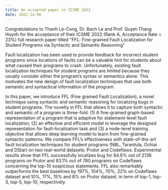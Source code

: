 ```yaml
---
title: An accepted paper in ICSME 2022
date: 2022-14-06
---
```


Congratulations to Thanh Le-Cong, Dr. Bach Le and Prof. Quyet-Thang Huynh for the acceptance of their ICSME 2022 (Rank A, Acceptance Rate = 23%) full research paper titled "FFL: Fine-grained Fault Localization for Student Programs via Syntactic and Semantic Reasoning"

<!--more-->

Fault localization has been used to provide feedback for incorrect student programs since locations of faults can be a valuable hint for students about what caused their programs to crash. Unfortunately, existing fault localization techniques for student programs are limited because they usually consider either the program’s syntax or semantics alone. This motivates the new design of fault localization techniques that use both semantic and syntactical information of the program.

In this paper, we introduce FFL (Fine grained Fault Localization), a novel technique using syntactic and semantic reasoning for localizing bugs in student programs. The novelty in FFL that allows it to capture both syntactic and semantic
of a program is three-fold: (1) A fine-grained graph-based representation of a program that is adaptive for statement-level fault localization; (2) an effective and efficient model to leverage the designed representation for fault-localization task and (3) a node-level training objective that allows deep learning model to learn from fine-grained syntactic patterns. We compare FFL’s effectiveness with state-of-the-art fault localization techniques for student programs (NBL, Tarantula, Ochiai and DStar) on two real-world datasets: Prutor and Codeflaws. Experimental results show that FFL successfully localizes bug for 84.6% out of 2136 programs on Prutor and 83.1% out of 780 programs on Codeflaws concerning the top-10 suspicious statements. FFL also remarkably outperforms the best baselines by 197%, 104%, 70%, 22% on Codeflaws dataset and 10%, 17%, 15% and 8% on Prutor dataset, in term of top-1, top-3, top-5, top-10, respectively.